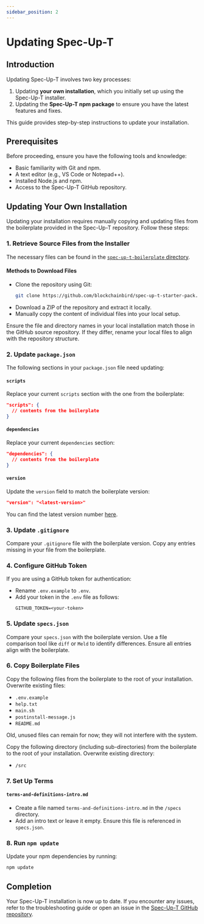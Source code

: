 ```yaml
---
sidebar_position: 2
---
```



# Updating Spec-Up-T

## Introduction

Updating Spec-Up-T involves two key processes:

1. Updating **your own installation**, which you initially set up using the Spec-Up-T installer.
2. Updating the **Spec-Up-T npm package** to ensure you have the latest features and fixes.

This guide provides step-by-step instructions to update your installation.

## Prerequisites

Before proceeding, ensure you have the following tools and knowledge:

- Basic familiarity with Git and npm.
- A text editor (e.g., VS Code or Notepad++).
- Installed Node.js and npm.
- Access to the Spec-Up-T GitHub repository.

## Updating Your Own Installation

Updating your installation requires manually copying and updating files from the boilerplate provided in the Spec-Up-T repository. Follow these steps:

### 1. Retrieve Source Files from the Installer

The necessary files can be found in the [`spec-up-t-boilerplate`](https://github.com/blockchainbird/spec-up-t-starter-pack/tree/main/spec-up-t-boilerplate)[ directory](https://github.com/blockchainbird/spec-up-t-starter-pack/tree/main/spec-up-t-boilerplate).

#### Methods to Download Files

- Clone the repository using Git:
  ```bash
  git clone https://github.com/blockchainbird/spec-up-t-starter-pack.git
  ```
- Download a ZIP of the repository and extract it locally.
- Manually copy the content of individual files into your local setup.

Ensure the file and directory names in your local installation match those in the GitHub source repository. If they differ, rename your local files to align with the repository structure.

### 2. Update `package.json`

The following sections in your `package.json` file need updating:

#### `scripts`

Replace your current `scripts` section with the one from the boilerplate:

```json
"scripts": {
  // contents from the boilerplate
}
```

#### `dependencies`

Replace your current `dependencies` section:

```json
"dependencies": {
  // contents from the boilerplate
}
```

#### `version`

Update the `version` field to match the boilerplate version:

```json
"version": "<latest-version>"
```

You can find the latest version number [here](https://github.com/trustoverip/spec-up-t-starter-pack/blob/main/spec-up-t-boilerplate/package.json#L3).

### 3. Update `.gitignore`

Compare your `.gitignore` file with the boilerplate version. Copy any entries missing in your file from the boilerplate.

### 4. Configure GitHub Token

If you are using a GitHub token for authentication:

- Rename `.env.example` to `.env`.
- Add your token in the `.env` file as follows:
  ```env
  GITHUB_TOKEN=<your-token>
  ```

### 5. Update `specs.json`

Compare your `specs.json` with the boilerplate version. Use a file comparison tool like `diff` or `Meld` to identify differences. Ensure all entries align with the boilerplate.

### 6. Copy Boilerplate Files

Copy the following files from the boilerplate to the root of your installation. Overwrite existing files:

- `.env.example`
- `help.txt`
- `main.sh`
- `postinstall-message.js`
- `README.md`

Old, unused files can remain for now; they will not interfere with the system.

Copy the following directory (including sub-directories) from the boilerplate to the root of your installation. Overwrite existing directory:

- `/src`



### 7. Set Up Terms

#### `terms-and-definitions-intro.md`

- Create a file named `terms-and-definitions-intro.md` in the `/specs` directory.
- Add an intro text or leave it empty. Ensure this file is referenced in `specs.json`.

### 8. Run `npm update`

Update your npm dependencies by running:

```bash
npm update
```

## Completion

Your Spec-Up-T installation is now up to date. If you encounter any issues, refer to the troubleshooting guide or open an issue in the [Spec-Up-T GitHub repository](https://github.com/blockchainbird/spec-up-t-starter-pack/issues).



